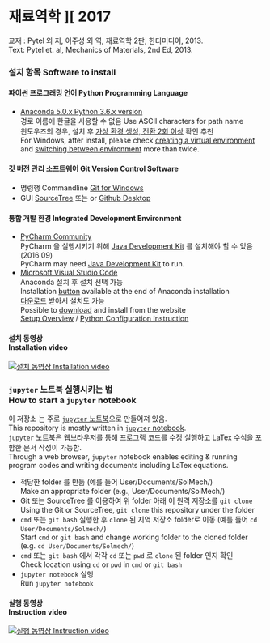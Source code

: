 # 재료역학 ][ 2017

교재 : Pytel 외 저, 이주성 외 역, 재료역학 2판, 한티미디어, 2013.<br>
Text: Pytel et. al, Mechanics of Materials, 2nd Ed, 2013.

### 설치 항목 Software to install

#### 파이썬 프로그래밍 언어 Python Programming Language
* [Anaconda 5.0.x Python 3.6.x version](https://www.continuum.io/downloads) <br>
경로 이름에 한글을 사용할 수 없음 Use ASCII characters for path name<br>
윈도우즈의 경우, 설치 후 [가상 환경 생성, 전환 2회 이상](https://graspthegist.com/post/learn-conda-1/) 확인 추천<br>
For Windows, after install, please check [creating a virtual environment](https://conda.io/docs/user-guide/tasks/manage-environments.html#creating-an-environment-with-commands) and [switching between environment](https://conda.io/docs/user-guide/tasks/manage-environments.html#activating-an-environment) more than twice.

#### 깃 버전 관리 소프트웨어 Git Version Control Software
* 명령행 Commandline [Git for Windows](https://git-scm.com/download/win)
* GUI [SourceTree](https://www.sourcetreeapp.com/download/) 또는 or [Github Desktop](https://desktop.github.com/)

#### 통합 개발 환경 Integrated Development Environment
* [PyCharm Community](https://www.jetbrains.com/pycharm/download/)<br>
PyCharm 을 실행시키기 위해 [Java Development Kit](http://www.oracle.com/technetwork/java/javase/downloads/index.html) 를 설치해야 할 수 있음 (2016 09)<br>
PyCharm may need [Java Development Kit](http://www.oracle.com/technetwork/java/javase/downloads/index.html) to run.
* [Microsoft Visual Studio Code](https://code.visualstudio.com/download)<br>
Anaconda 설치 후 설치 선택 가능<br>
Installation [button](https://blogs.msdn.microsoft.com/pythonengineering/2018/02/15/visual-studio-code-is-now-shipping-with-anaconda/) available at the end of Anaconda installation<br>
[다운로드](https://code.visualstudio.com/download) 받아서 설치도 가능<br>
Possible to [download](https://code.visualstudio.com/download) and install from the website<br>
[Setup Overview](https://code.visualstudio.com/docs/setup/setup-overview) / 
[Python Configuration Instruction](https://code.visualstudio.com/docs/python/python-tutorial)

#### 설치 동영상<br>Installation video
[![설치 동영상 Installation video](https://i.ytimg.com/vi/NAQn1jQws3Q/hqdefault.jpg)](https://www.youtube.com/embed/videoseries?list=PLA6B0Lmr9oJOuvxMPNjDcnAfmqw907Bqy)

### `jupyter` 노트북 실행시키는 법<br>How to start a `jupyter` notebook
이 저장소 는 주로 [`jupyter` 노트북](http://blog.ncsoft.com/?p=21870)으로 만들어져 있음.<br>
This repository is mostly written in [`jupyter` notebook](http://arogozhnikov.github.io/2016/09/10/jupyter-features.html).<br>
`jupyter` 노트북은 웹브라우저를 통해 프로그램 코드를 수정 실행하고 LaTex 수식을 포함한 문서 작성이 가능함.<br>
Through a web browser, `jupyter` notebook enables editing & running program codes and writing documents including LaTex equations.<br>

* 적당한 folder 를 만듦 (예를 들어 User/Documents/SolMech/) <br> Make an appropriate folder (e.g., User/Documents/SolMech/)
* Git 또는 SourceTree 를 이용하여 위 folder 아래 이 원격 저장소를 `git clone` <br> Using the Git or SourceTree, `git clone` this repository under the folder
* `cmd` 또는 `git bash` 실행한 후 `clone` 된 지역 저장소 folder로 이동 (예를 들어 `cd User/Documents/Solmech/`) <br> Start `cmd` or `git bash` and change working folder to the cloned folder (e.g. `cd User/Documents/Solmech/`)
* `cmd` 또는 `git bash` 에서 각각 `cd` 또는 `pwd` 로 `clone` 된 folder 인지 확인 <br>Check location using `cd` or `pwd` in `cmd` or `git bash`
* `jupyter notebook` 실행 <br>Run `jupyter notebook`

#### 실행 동영상<br>Instruction video
[![실행 동영상 Instruction video](https://i.ytimg.com/vi/W6ynqGKJFSs/hqdefault.jpg)](https://www.youtube.com/embed/videoseries?list=PLA6B0Lmr9oJO9HeSC74wqxECtwpUPJfdm)
